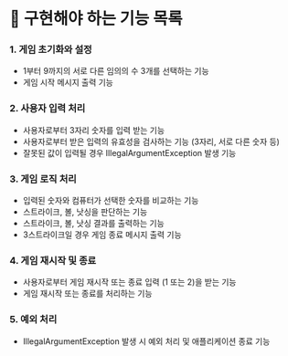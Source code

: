 # 🚀 구현해야 하는 기능 목록

### 1. 게임 초기화와 설정
- 1부터 9까지의 서로 다른 임의의 수 3개를 선택하는 기능
- 게임 시작 메시지 출력 기능

### 2. 사용자 입력 처리
- 사용자로부터 3자리 숫자를 입력 받는 기능
- 사용자로부터 받은 입력의 유효성을 검사하는 기능 (3자리, 서로 다른 숫자 등)
- 잘못된 값이 입력될 경우 IllegalArgumentException 발생 기능

### 3. 게임 로직 처리
- 입력된 숫자와 컴퓨터가 선택한 숫자를 비교하는 기능
- 스트라이크, 볼, 낫싱을 판단하는 기능
- 스트라이크, 볼, 낫싱 결과를 출력하는 기능
- 3스트라이크일 경우 게임 종료 메시지 출력 기능

### 4. 게임 재시작 및 종료
- 사용자로부터 게임 재시작 또는 종료 입력 (1 또는 2)을 받는 기능
- 게임 재시작 또는 종료를 처리하는 기능

### 5. 예외 처리
- IllegalArgumentException 발생 시 예외 처리 및 애플리케이션 종료 기능